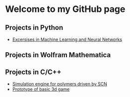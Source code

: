 # Welcome to my GitHub page 

## Projects in Python
* [Excersises in Machine Learning and Neural Networks](https://github.com/maciej-majka/machine_learning_course)

## Projects in Wolfram Mathematica

## Projects in C/C++
* [Simulation engine for polymers driven by SCN](https://github.com/maciej-majka/simulation_SCN)
* [Prototype of basic 3d game](https://github.com/maciej-majka/3d_game)


<!--
**maciej-majka/maciej-majka** is a ✨ _special_ ✨ repository because its `README.md` (this file) appears on your GitHub profile.

Here are some ideas to get you started:

- 🔭 I’m currently working on ...
- 🌱 I’m currently learning ...
- 👯 I’m looking to collaborate on ...
- 🤔 I’m looking for help with ...
- 💬 Ask me about ...
- 📫 How to reach me: ...
- 😄 Pronouns: ...
- ⚡ Fun fact: ...
-->
